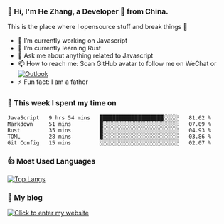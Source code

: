 ### 👋 Hi, I'm He Zhang, a Developer 🚀 from China.

This is the place where I opensource stuff and break things :rofl:

- 🔭  I’m currently working on Javascript
- 🌱  I’m currently learning Rust
- 💬  Ask me about anything related to Javascript
- 📫  How to reach me: Scan GitHub avatar to follow me on WeChat or [![Outlook](https://img.shields.io/badge/-Outlook-0078D4?style=flat&logo=Microsoft-Outlook&logoColor=white)](mailto:link@zhanghe.cool)
- ⚡  Fun fact: I am a father

### 💪 This week I spent my time on 
<!--START_SECTION:waka-->
```text
JavaScript   9 hrs 54 mins   ████████████████████░░░░░   81.62 % 
Markdown     51 mins         █░░░░░░░░░░░░░░░░░░░░░░░░   07.09 % 
Rust         35 mins         █░░░░░░░░░░░░░░░░░░░░░░░░   04.93 % 
TOML         28 mins         █░░░░░░░░░░░░░░░░░░░░░░░░   03.86 % 
Git Config   15 mins         ░░░░░░░░░░░░░░░░░░░░░░░░░   02.07 %
```
<!--END_SECTION:waka-->

### 👍 Most Used Languages
[![Top Langs](https://github-readme-stats.vercel.app/api/top-langs/?username=zhanghecool&layout=compact)](https://zhanghe.cool)

### 🌈 My blog 
[![Click to enter my website](https://cdn.jsdelivr.net/gh/zhanghecool/assets/images/gif/zhanghecools.gif)](https://zhanghe.cool)
